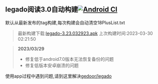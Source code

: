 ## legado阅读3.0自动构建[![Android CI](https://github.com/10bits/gedoor-Build/workflows/Android%20CI/badge.svg)](https://github.com/10bits/gedoor-Build/actions)

默认从最新发布的tag构建,每次构建会自动清空18PlusList.txt

> 最新构建下载:[legado-3.23.032923.apk](https://github.com/crby2333/gedoor-Build/releases/download/legado-3.23.032923/legado-3.23.032923.apk) 上次构建时间:2023-03-30 02:21:50
<!--start-->
> **2023/03/29**
> 
> * 修复低于android7.0版本无法恢复备份的问题
> * 修复低版本安卓崩溃的问题
<!--end-->
  
使用app过程中遇到问题,请到这里解决[gedoor/legado](https://github.com/gedoor/legado/issues)

